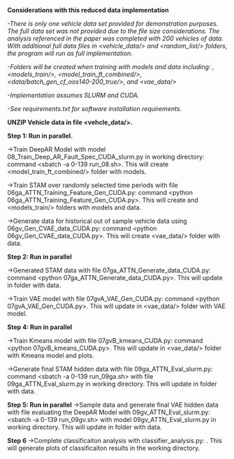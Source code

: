 **Considerations with this reduced data implementation**

*-There is only one vehicle data set provided for demonstration purposes. The full data set was not provided due to the file size considerations. The analysis referenced in the paper was completed with 200 vehicles of data. With additional full data files in <vehicle_data/> and <random_list/> folders, the program will run as full implementation.*

*-Folders will be created when training with models and data including: <data/>, <models_train/>, <model_train_ft_combined/>, <data/batch_gen_cf_oos140-200_true/>, and <vae_data/>*

*-Implementation assumes SLURM and CUDA.* 

*-See requirements.txt for software installation requirements.*

**UNZIP Vehicle data in file <vehcle_data/>.**

**Step 1: Run in parallel.**

->Train DeepAR Model with model 08_Train_Deep_AR_Fault_Spec_CUDA_slurm.py in working directory: command <sbatch -a 0-139 run_08.sh>. This will create <model_train_ft_combined/> folder with models.

->Train STAM over randomly selected time periods with file 06ga_ATTN_Training_Feature_Gen_CUDA.py: command <python 06ga_ATTN_Training_Feature_Gen_CUDA.py>. This will create <data/> and <models_train/> folders with models and data.

->Generate data for historical out of sample vehicle data using 06gv_Gen_CVAE_data_CUDA.py: command <python 06gv_Gen_CVAE_data_CUDA.py>. This will create <vae_data/> folder with data.

**Step 2: Run in parallel**

->Generated STAM data with file 07ga_ATTN_Generate_data_CUDA.py: command <python 07ga_ATTN_Generate_data_CUDA.py>. This will update in <data/> folder with data.

->Train VAE model with file 07gvA_VAE_Gen_CUDA.py: command <python 07gvA_VAE_Gen_CUDA.py>. This will update in <vae_data/> folder with VAE model.

**Step 4: Run in parallel**

->Train Kmeans model with file 07gvB_kmeans_CUDA.py: command <python 07gvB_kmeans_CUDA.py>.  This will update in <vae_data/> folder with Kmeans model and plots.

->Generate final STAM hidden data with file 09ga_ATTN_Eval_slurm.py: command <sbatch -a 0-139 run_09ga.sh> with file 09ga_ATTN_Eval_slurm.py in working directory. This will update in <data/> folder with data.

**Step 5: Run in parallel**
->Sample data and generate final VAE hidden data with file evaluating the DeepAR Model with 09gv_ATTN_Eval_slurm.py: <sbatch -a 0-139 run_09gv.sh> with model 09gv_ATTN_Eval_slurm.py in working directory. This will update in <data> folder with data.

**Step 6**
->Complete classificaiton analysis with classifier_analysis.py: <python classifier_analysis.py>. This will generate plots of classificaiton results in the working directory. 







